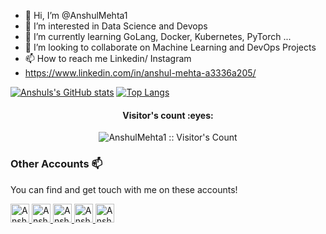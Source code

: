- 👋 Hi, I’m @AnshulMehta1
- 👀 I’m interested in Data Science and Devops
- 🌱 I’m currently learning GoLang, Docker, Kubernetes, PyTorch ...
- 💞️ I’m looking to collaborate on Machine Learning and DevOps Projects
- 📫 How to reach me Linkedin/ Instagram
- https://www.linkedin.com/in/anshul-mehta-a3336a205/



<!---
AnshulMehta1/AnshulMehta1 is a ✨ special ✨ repository because its `README.md` (this file) appears on your GitHub profile.
You can click the Preview link to take a look at your changes.
--->



[![Anshuls's GitHub stats](https://github-readme-stats.vercel.app/api?username=AnshulMehta1&theme=dark)](https://github.com/anuraghazra/github-readme-stats)
[![Top Langs](https://github-readme-stats.vercel.app/api/top-langs/?username=AnshulMehta1&theme=onedark&langs_count=10)](https://github.com/anuraghazra/github-readme-stats)


<h4 align="center">Visitor's count :eyes:</h4>

<p align="center"><img src="https://profile-counter.glitch.me/{AnshulMehta1}/count.svg" alt="AnshulMehta1 :: Visitor's Count" /></p>

### Other Accounts 📫

You can find and get touch with me on these accounts!

  <a href="https://www.linkedin.com/in/anshul-mehta-a3336a205/">
    <img src="https://www.vectorlogo.zone/logos/linkedin/linkedin-icon.svg" alt="Anshul Mehta's LinkedIn Profile" height="30" width="30">
  </a>
  
  <a href="https://medium.com/@anshulmehtaai">
    <img src="https://www.vectorlogo.zone/logos/medium/medium-tile.svg" alt="Anshul Mehta's Medium Profile" height="30" width="30">
  </a>
  
  
    
   <a href="https://www.kaggle.com/anshulmehtakaggl">
    <img src="https://www.vectorlogo.zone/logos/kaggle/kaggle-ar21.svg" alt="Anshul Mehta's Kaggle" height="30" width="30">
  </a>
   <a href="https://twitter.com/anshul_mehta_ai">
    <img src="https://www.vectorlogo.zone/logos/twitter/twitter-tile.svg" alt="Anshul Mehta's Twitter" height="30" width="30">
  </a>
  
    
   <a href="#">
    <img src="https://www.vectorlogo.zone/logos/youtube/youtube-icon.svg" alt="Anshul Mehta's YouTube Channel" height="30" width="30">
  </a>
  
  
  
